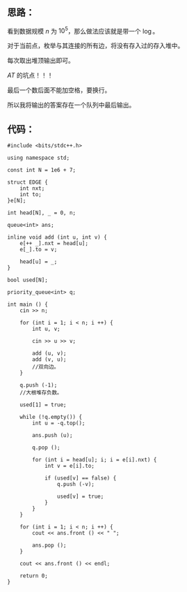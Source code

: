## 思路：
看到数据规模 $n$ 为 $10^5$，那么做法应该就是带一个 $\log$。

对于当前点，枚举与其连接的所有边，将没有存入过的存入堆中。

每次取出堆顶输出即可。

$AT$ 的坑点！！！

最后一个数后面不能加空格，要换行。

所以我将输出的答案存在一个队列中最后输出。

## 代码：
```
#include <bits/stdc++.h>

using namespace std;

const int N = 1e6 + 7;

struct EDGE {
	int nxt;
	int to;
}e[N];

int head[N], _ = 0, n;

queue<int> ans;

inline void add (int u, int v) {
	e[++ _].nxt = head[u];
	e[_].to = v;
	
	head[u] = _;
}

bool used[N];

priority_queue<int> q;

int main () {
	cin >> n;
	
	for (int i = 1; i < n; i ++) {
		int u, v;
		
		cin >> u >> v;
		
		add (u, v);
		add (v, u);
		//双向边。 
	}
	
	q.push (-1);
	//大根堆存负数。 
	
	used[1] = true;
	
	while (!q.empty()) {
		int u = -q.top();
		
		ans.push (u);
		
		q.pop ();
		
		for (int i = head[u]; i; i = e[i].nxt) {
			int v = e[i].to;
			
			if (used[v] == false) {
				q.push (-v);
				
				used[v] = true;
			}
		}
	}
	
	for (int i = 1; i < n; i ++) {
		cout << ans.front () << " ";
		
		ans.pop (); 
	}
	
	cout << ans.front () << endl;
	
	return 0;
}
```
